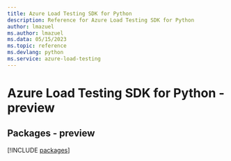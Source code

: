 ```yaml
---
title: Azure Load Testing SDK for Python
description: Reference for Azure Load Testing SDK for Python
author: lmazuel
ms.author: lmazuel
ms.data: 05/15/2023
ms.topic: reference
ms.devlang: python
ms.service: azure-load-testing
---
```

# Azure Load Testing SDK for Python - preview
## Packages - preview
[!INCLUDE [packages](load-testing-index.md)]